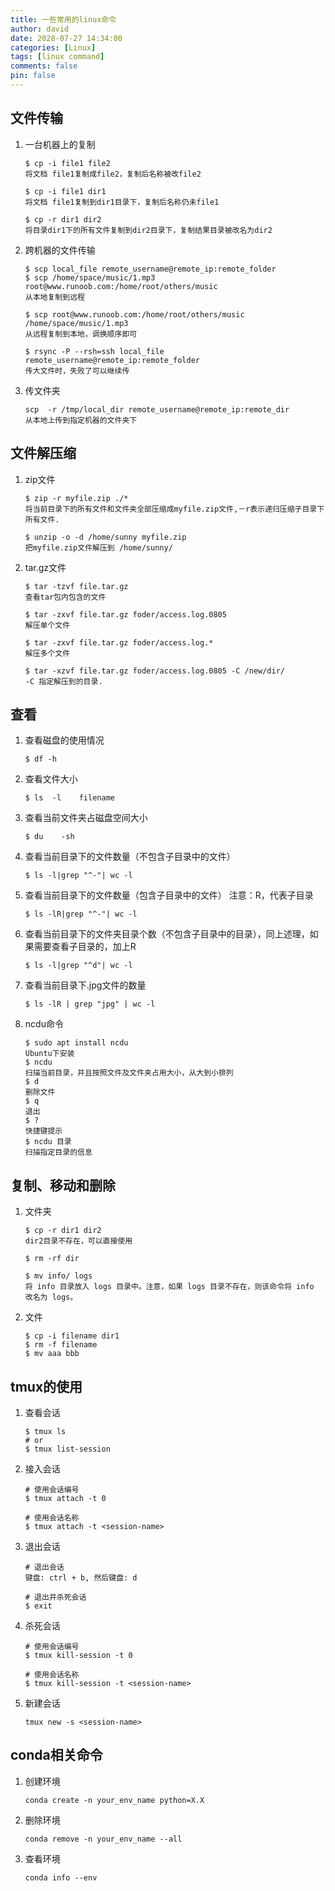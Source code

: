 ```yaml
---
title: 一些常用的linux命令
author: david
date: 2028-07-27 14:34:00
categories: [Linux]
tags: [linux command]
comments: false
pin: false
---
```


## 文件传输
1. 一台机器上的复制  
    ````
    $ cp -i file1 file2
    将文档 file1复制成file2，复制后名称被改file2

    $ cp -i file1 dir1
    将文档 file1复制到dir1目录下，复制后名称仍未file1

    $ cp -r dir1 dir2
    将目录dir1下的所有文件复制到dir2目录下，复制结果目录被改名为dir2
2. 跨机器的文件传输
    ````
    $ scp local_file remote_username@remote_ip:remote_folder 
    $ scp /home/space/music/1.mp3 root@www.runoob.com:/home/root/others/music 
    从本地复制到远程

    $ scp root@www.runoob.com:/home/root/others/music /home/space/music/1.mp3 
    从远程复制到本地，调换顺序即可

    $ rsync -P --rsh=ssh local_file remote_username@remote_ip:remote_folder 
    传大文件时，失败了可以继续传
3. 传文件夹
    ````
    scp  -r /tmp/local_dir remote_username@remote_ip:remote_dir
    从本地上传到指定机器的文件夹下
## 文件解压缩
1. zip文件
    ````
    $ zip -r myfile.zip ./*
    将当前目录下的所有文件和文件夹全部压缩成myfile.zip文件,－r表示递归压缩子目录下所有文件.

    $ unzip -o -d /home/sunny myfile.zip
    把myfile.zip文件解压到 /home/sunny/
2. tar.gz文件
    ````
    $ tar -tzvf file.tar.gz
    查看tar包内包含的文件

    $ tar -zxvf file.tar.gz foder/access.log.0805
    解压单个文件

    $ tar -zxvf file.tar.gz foder/access.log.*
    解压多个文件

    $ tar -xzvf file.tar.gz foder/access.log.0805 -C /new/dir/    
    -C 指定解压到的目录.
## 查看
1. 查看磁盘的使用情况
    ````
    $ df -h
2. 查看文件大小
    ````
    $ ls  -l    filename
3. 查看当前文件夹占磁盘空间大小
    ````
    $ du    -sh
4. 查看当前目录下的文件数量（不包含子目录中的文件）
    ````
    $ ls -l|grep "^-"| wc -l
5. 查看当前目录下的文件数量（包含子目录中的文件） 注意：R，代表子目录
    ````
    $ ls -lR|grep "^-"| wc -l
6. 查看当前目录下的文件夹目录个数（不包含子目录中的目录），同上述理，如果需要查看子目录的，加上R
    ````
    $ ls -l|grep "^d"| wc -l
7. 查看当前目录下.jpg文件的数量
    ````
    $ ls -lR | grep "jpg" | wc -l
8. ncdu命令
    ````
    $ sudo apt install ncdu
    Ubuntu下安装
    $ ncdu
    扫描当前目录，并且按照文件及文件夹占用大小，从大到小排列
    $ d
    删除文件
    $ q
    退出
    $ ?
    快捷键提示
    $ ncdu 目录
    扫描指定目录的信息
## 复制、移动和删除
1. 文件夹
    ````
    $ cp -r dir1 dir2
    dir2目录不存在，可以直接使用

    $ rm -rf dir

    $ mv info/ logs  
    将 info 目录放入 logs 目录中。注意，如果 logs 目录不存在，则该命令将 info 改名为 logs。
2. 文件
    ````
    $ cp -i filename dir1
    $ rm -f filename
    $ mv aaa bbb
## tmux的使用
1. 查看会话
    ````
    $ tmux ls
    # or
    $ tmux list-session
    ````
2. 接入会话
    ````
    # 使用会话编号
    $ tmux attach -t 0

    # 使用会话名称
    $ tmux attach -t <session-name>
    ````
3. 退出会话
    ````
    # 退出会话
    键盘: ctrl + b, 然后键盘: d

    # 退出并杀死会话
    $ exit
    ````
4. 杀死会话
    ````
    # 使用会话编号
    $ tmux kill-session -t 0

    # 使用会话名称
    $ tmux kill-session -t <session-name>
    ````
5. 新建会话
    ````
    tmux new -s <session-name>
    ````
## conda相关命令
1. 创建环境
    ````
    conda create -n your_env_name python=X.X
2. 删除环境
    ````
    conda remove -n your_env_name --all
3. 查看环境
    ````
    conda info --env
